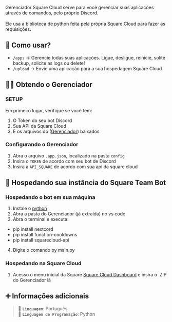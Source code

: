 Gerenciador Square Cloud serve para você gerenciar suas aplicações através de comandos, pelo próprio Discord.<br><br>
Ele usa a biblioteca de python feita pela própria Square Cloud para fazer as requisições.

## 🤔 Como usar?

- `/apps` -> Gerencie todas suas aplicações. Ligue, desligue, reinicie, solite backup, solicite as logs ou delete!
- `/upload` -> Envie uma aplicação para a sua hospedagem Square Cloud

## 👩‍💻 Obtendo o Gerenciador

### SETUP

Em primeiro lugar, verifique se você tem:

1. O Token do seu bot Discord
2. Sua API da Square Cloud
3. E os arquivos do ([Gerenciador](https://github.com/aestt/Gerenciador-Square-Cloud)) baixados 

### Configurando o Gerenciador

1. Abra o arquivo `.app.json`, localizado na pasta `config`
2. Insira o `TOKEN` de acordo com seu bot de Discord
3. Insira a `API_SQUARE` de acordo com sua api da square cloud

## 💙 Hospedando sua instância do Square Team Bot

### Hospedando o bot em sua máquina

1. Instale o [python](https://www.python.org) 
2. Abra a pasta do Gerenciador (já extraída) no vs code
3. Abra o terminal e executa:
- pip install nextcord
- pip install function-cooldowns
- pip install squarecloud-api
4. Digite o comando py main.py

### Hospedando na Square Cloud

1. Acesso o menu inicial da Square [Square Cloud Dashboard](https://squarecloud.app/dashboard) e insira o .ZIP do Gerenciador lá

## ➕ Informações adicionais

> 🏁 **`Linguagem`**: Português<br>
> 🤖 **`Linguagem de Programação`**: Python
